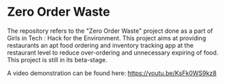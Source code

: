 # Zero Order Waste
The repository refers to the "Zero Order Waste" project done as a part of Girls in Tech : Hack for the Environment. 
This project aims at providing restaurants an apt food ordering and inventory tracking app at the restaurant level to reduce over-ordering and unnecessary expiring of food. ​This project is still in its beta-stage.

A video demonstration can be found here: https://youtu.be/KsFk0WS9kz8

​
